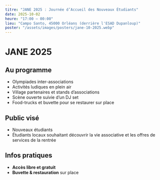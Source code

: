 ```yaml
---
titre: "JANE 2025 : Journée d’Accueil des Nouveaux Étudiants"
date: 2025-10-02
heure: "17:00 – 00:00"
lieu: "Campo Santo, 45000 Orléans (derrière l'ESAD Dupanloup)"
poster: "/assets/images/posters/jane-10-2025.webp"
---
```


# JANE 2025

## Au programme
- Olympiades inter-associations 
- Activités ludiques en plein air  
- Village partenaires et stands d’associations  
- Scène ouverte suivie d’un DJ set  
- Food-trucks et buvette pour se restaurer sur place

## Public visé
- Nouveaux étudiants
- Étudiants locaux souhaitant découvrir la vie associative et les offres de services de la rentrée

## Infos pratiques
- **Accès libre et gratuit** 
- **Buvette & restauration** sur place

